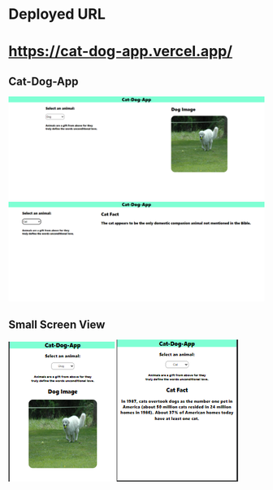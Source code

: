 # Deployed URL
# https://cat-dog-app.vercel.app/
<h2>Cat-Dog-App</h2>

<img src="./cat-dog-app/images/img1.png"/>
<img src="./cat-dog-app/images/img4.png"/>

<h2>Small Screen View</h2>

<img src="./cat-dog-app/images/img2.png"/>
<img src="./cat-dog-app/images/img3.png"/>
